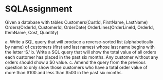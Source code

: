 # SQLAssignment
Given a database with tables
Customers(CustId, FirstName, LastName)
Orders(OrderId, CustomerId, OrderDate)
OrderLines(OrderLineId, OrderId, ItemName, Cost, Quantity)

a.	Write a SQL query that will produce a reverse-sorted list (alphabetically by name) of customers (first and last names) whose last name begins with the letter ‘S.’
b.	Write a SQL query that will show the total value of all orders each customer has placed in the past six months. Any customer without any orders should show a $0 value.
c.	Amend the query from the previous question to only show those customers who have a total order value of more than $100 and less than $500 in the past six months.
